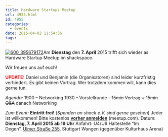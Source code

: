 ```yaml
---
title: Hardware Startups Meetup
url: 4955.html
id: 4955
categories:
  - events
date: 2015-04-02 11:54:56
tags:
---
```


[![600_395679172](https://blog.shackspace.de/wp-content/uploads/2014/08/600_395679172-300x161.jpeg)](https://blog.shackspace.de/wp-content/uploads/2014/08/600_395679172.jpeg)Am **Dienstag** den **7\. April** 2015 trifft sich wieder as Hardware Startup Meetup im shackspace.

Wir freuen uns auf euch!

<span style="color: #ff0000;">**UPDATE:**</span> Daniel und Benjamin (die Organisatoren) sind leider kurzfristig verhindert. Es gibt keinen Vortrag. Wer trotzdem kommen will, kann dies gerne tun.

_Agenda:_
1900 – Networking
1930 – Vorstellrunde
<del>- 15min Vortrag + 15min Q&amp;A</del>
danach Networking

_Zum Event:_
**Eintritt frei!** (_Spenden an shack e.V. sind gerne gesehen_) Jeder ist willkommen!
Bitte kostenlos **[vorher anmelden](http://www.meetup.com/Stuttgart-Hardware-Startups/events/220849398/?a=me2_grp&amp;rv=me2&amp;_af=event&amp;_af_eid=220849398)** (meetup.com).
Datum: **Dienstag, 7\. April 2015 **ab** 19 Uhr**
Anfahrt: U4/U9 Haltestelle “Im Degen”, [Ulmer Straße 255](https://blog.shackspace.de/?page_id=713), Stuttgart Wangen (gegenüber Kulturhaus Arena)